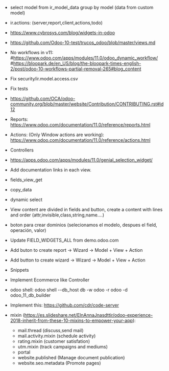 - select model from ir_model_data group by model (data from custom model)
- ir.actions: (server,report,client,actions,todo)
- https://www.cybrosys.com/blog/widgets-in-odoo
- https://github.com/Odoo-10-test/trucos_odoo/blob/master/views.md
- No workflows in v11:
#https://www.odoo.com/apps/modules/11.0/odoo_dynamic_workflow/
#https://bloopark.de/en_US/blog/the-bloopark-times-english-2/post/odoo-10-workflows-partial-removal-265#blog_content

- Fix security/ir.model.access.csv 

- Fix tests

- https://github.com/OCA/odoo-community.org/blob/master/website/Contribution/CONTRIBUTING.rst#id12

- Reports: https://www.odoo.com/documentation/11.0/reference/reports.html

- Actions: (Only Window actions are working): https://www.odoo.com/documentation/11.0/reference/actions.html

- Controllers

- https://apps.odoo.com/apps/modules/11.0/genial_selection_widget/

- Add documentation links in each view.

- fields_view_get

- copy_data

- dynamic select

- View content are divided in fields and button, create a content with lines and order (attr,invisible,class,string,name....)

- boton para crear dominios (selecionamos el modelo, despues el field, operación, valor)

- Update FIELD_WIDGETS_ALL from demo.odoo.com

- Add buton to create report -> Wizard -> Model + View + Action

- Add button to create wizard -> Wizard -> Model + View + Action

- Snippets

- Implement Ecommerce like Controller

- odoo shell: odoo shell --db_host db -w odoo -r odoo -d odoo_11_db_builder

- Implement this: https://github.com/cdr/code-server

- mixin (https://es.slideshare.net/ElnAnnaJnasdttir/odoo-experience-2018-inherit-from-these-10-mixins-to-empower-your-app):
    - mail.thread (discuss,send mail)
    - mail.activity.mixin (schedule activity)
    - rating.mixin (customer satisfation)
    - utm.mixin (track campaigns and mediums)
    - portal
    - website.published (Manage document publication)
    - website.seo.metadata (Promote pages)
